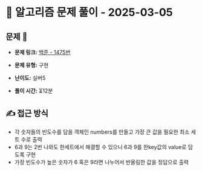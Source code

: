 # 📝 알고리즘 문제 풀이 - 2025-03-05

## 문제 📖

- **문제 링크:** [백준 - 1475번](https://www.acmicpc.net/problem/1475)

- **문제 유형:** 구현

- **난이도:** 실버5

- **풀이 시간:** ⏳12분

## ✍ 접근 방식

- 각 숫자들의 빈도수를 담을 객체인 numbers를 만들고 가장 큰 값을 필요한 최소 세트 수로 출력
- 6과 9는 2번 나와도 한세트에서 해결할 수 있으니 6과 9를 한key값의 value로 담도록 구현
- 가장 빈도수가 높은 숫자가 6 혹은 9라면 나누어서 반올림한 값을 정답으로 출력
